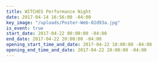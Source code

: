 ```yaml
---
title: WITCHES Performance Night
date: 2017-04-14 16:56:00 -04:00
key_image: "/uploads/Poster-Web-02d93a.jpg"
is_event: true
start_date: 2017-04-22 00:00:00 -04:00
end_date: 2017-04-22 20:00:00 -04:00
opening_start_time_and_date: 2017-04-22 18:00:00 -04:00
opening_end_time_and_date: 2017-04-22 20:00:00 -04:00
---
```


